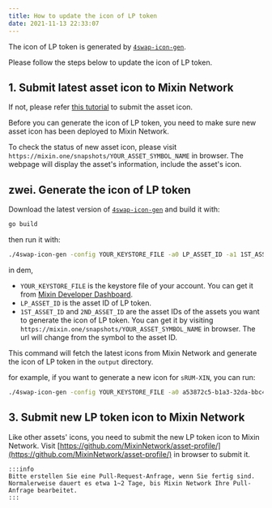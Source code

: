 ```yaml
---
title: How to update the icon of LP token
date: 2021-11-13 22:33:07
---
```


The icon of LP token is generated by [`4swap-icon-gen`](https://github.com/fox-one/4swap-icon-gen).

Please follow the steps below to update the icon of LP token.

## 1. Submit latest asset icon to Mixin Network

If not, please refer [this tutorial](../tutorials/listing) to submit the asset icon.

Before you can generate the icon of LP token, you need to make sure new asset icon has been deployed to Mixin Network.

To check the status of new asset icon, please visit `https://mixin.one/snapshots/YOUR_ASSET_SYMBOL_NAME` in browser. The webpage will display the asset's information, include the asset's icon.

## zwei. Generate the icon of LP token

Download the latest version of  [`4swap-icon-gen`](https://github.com/fox-one/4swap-icon-gen) and build it with:

```bash
go build
```

then run it with:

```bash
./4swap-icon-gen -config YOUR_KEYSTORE_FILE -a0 LP_ASSET_ID -a1 1ST_ASSET_ID -a2 2ND_ASSET_ID
```

in dem,

- `YOUR_KEYSTORE_FILE` is the keystore file of your account. You can get it from [Mixin Developer Dashboard](https://developers.mixin.one/dashboard).
- `LP_ASSET_ID` is the asset ID of LP token.
- `1ST_ASSET_ID` and `2ND_ASSET_ID` are the asset IDs of the assets you want to generate the icon of LP token. You can get it by visiting `https://mixin.one/snapshots/YOUR_ASSET_SYMBOL_NAME` in browser. The url will change from the symbol to the asset ID.

This command will fetch the latest icons from Mixin Network and generate the icon of LP token in the `output` directory.

for example, if you want to generate a new icon for `sRUM-XIN`, you can run:

```bash
./4swap-icon-gen -config YOUR_KEYSTORE_FILE -a0 a53872c5-b1a3-32da-bbc4-230a7ced69cb -a1 4f2ec12c-22f4-3a9e-b757-c84b6415ea8f -a2 c94ac88f-4671-3976-b60a-09064f1811e8
```

## 3. Submit new LP token icon to Mixin Network

Like other assets' icons, you need to submit the new LP token icon to Mixin Network. Visit [https://github.com/MixinNetwork/asset-profile/](https://github.com/MixinNetwork/asset-profile/) in browser to submit it.

````mdx-code-block
:::info
Bitte erstellen Sie eine Pull-Request-Anfrage, wenn Sie fertig sind. Normalerweise dauert es etwa 1~2 Tage, bis Mixin Network Ihre Pull-Anfrage bearbeitet.
:::
````